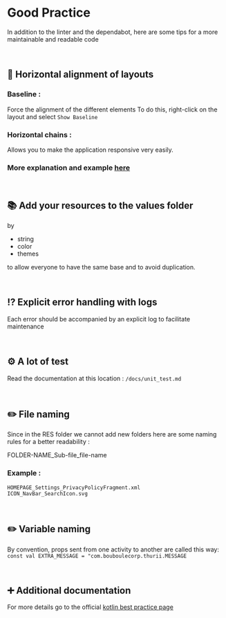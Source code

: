# Good Practice

In addition to the linter and the dependabot, here are some tips for a more maintainable and readable code

</br>

## :straight_ruler: Horizontal alignment of layouts

### Baseline : 
Force the alignment of the different elements
To do this, right-click on the layout and select `Show Baseline`

### Horizontal chains :
Allows you to make the application responsive very easily.

### **More explanation and example [here](https://developer.android.com/training/basics/firstapp/building-ui)**

</br>

## :books: Add your resources to the values folder

by
  - string
  - color
  - themes
 
 to allow everyone to have the same base and to avoid duplication.
 
</br>

## :interrobang: Explicit error handling with logs

Each error should be accompanied by an explicit log to facilitate maintenance

</br>

## ⚙️ A lot of test

Read the documentation at this location : `/docs/unit_test.md`

</br>

## :pencil2: File naming

Since in the RES folder we cannot add new folders here are some naming rules for a better readability :

FOLDER-NAME_Sub-file_file-name

### Example :     
`HOMEPAGE_Settings_PrivacyPolicyFragment.xml`       
`ICON_NavBar_SearchIcon.svg`

</br>

## :pencil2: Variable naming

By convention, props sent from one activity to another are called this way:
`const val EXTRA_MESSAGE = "com.bouboulecorp.thurii.MESSAGE`

</br>

## :heavy_plus_sign: Additional documentation 

For more details go to the official [kotlin best practice page](https://kotlinlang.org/docs/coding-conventions.html)
